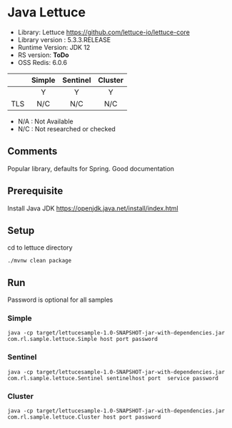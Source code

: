 
# Java Lettuce 
* Library: Lettuce https://github.com/lettuce-io/lettuce-core
* Library version : 5.3.3.RELEASE
* Runtime Version: JDK 12
* RS version: **ToDo**
* OSS Redis: 6.0.6

|     | Simple | Sentinel| Cluster|
|:--- |:---:   |:---:    |:---:   |
|     | Y      | Y       | Y      |
| TLS | N/C    | N/C     | N/C    | 

* N/A : Not Available
* N/C : Not researched or checked
## Comments
Popular library, defaults for Spring. Good documentation 

## Prerequisite
Install Java JDK https://openjdk.java.net/install/index.html

## Setup
cd to lettuce directory
```
./mvnw clean package
```

## Run
Password is optional for all samples

### Simple
```
java -cp target/lettucesample-1.0-SNAPSHOT-jar-with-dependencies.jar com.rl.sample.lettuce.Simple host port password
```

### Sentinel 
```
java -cp target/lettucesample-1.0-SNAPSHOT-jar-with-dependencies.jar com.rl.sample.lettuce.Sentinel sentinelhost port  service password
```

### Cluster
```
java -cp target/lettucesample-1.0-SNAPSHOT-jar-with-dependencies.jar com.rl.sample.lettuce.Cluster host port password 
```